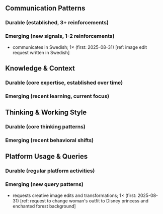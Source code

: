 ## Communication Patterns
### Durable (established, 3+ reinforcements)

### Emerging (new signals, 1-2 reinforcements)
- communicates in Swedish; 1× (first: 2025-08-31) [ref: image edit request written in Swedish]

## Knowledge & Context
### Durable (core expertise, established over time)

### Emerging (recent learning, current focus)

## Thinking & Working Style
### Durable (core thinking patterns)

### Emerging (recent behavioral shifts)

## Platform Usage & Queries
### Durable (regular platform activities)

### Emerging (new query patterns)
- requests creative image edits and transformations; 1× (first: 2025-08-31) [ref: request to change woman's outfit to Disney princess and enchanted forest background]
